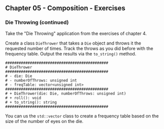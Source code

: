 ## Chapter 05 - Composition - Exercises

### Die Throwing (continued)

Take the "Die Throwing" application from the exercises of chapter 4.

Create a class `DieThrower` that takes a `Die` object and throws it the requested number of times. Track the throws as you did before with the frequency table. Output the results via the `to_string()` method.

```text
##############################################
# DieThrower
##############################################
# - die: Die
# - numberOfThrows: unsigned int
# - freqTable: vector<unsigned int>
##############################################
# + DieThrower(die: Die, numberOfThrows: unsigned int)
# + roll(): void
# + to_string(): string
##############################################
```

You can us the `std::vector` class to create a frequency table based on the size of the number of eyes on the die.